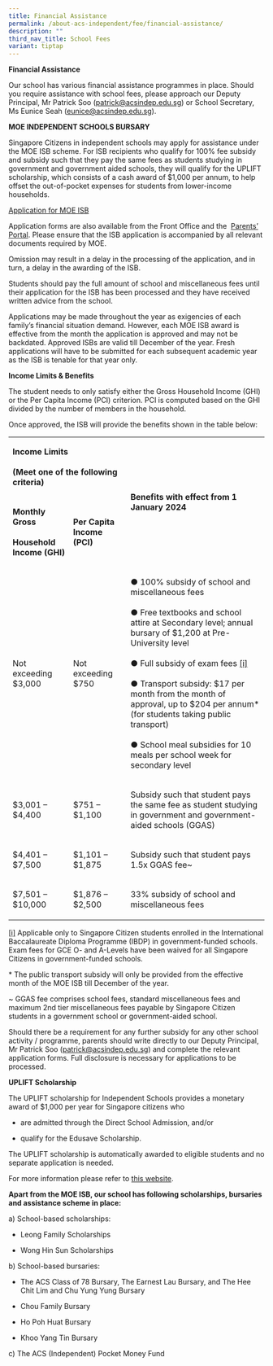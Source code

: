 ```yaml
---
title: Financial Assistance
permalink: /about-acs-independent/fee/financial-assistance/
description: ""
third_nav_title: School Fees
variant: tiptap
---
```

<p><strong>Financial Assistance</strong>
</p>
<p>Our school has various financial assistance programmes in place. Should
you require assistance with school fees, please approach our Deputy Principal,
Mr Patrick Soo (<a href="mailto:patrick@acsindep.edu.sg" rel="noopener noreferrer nofollow" target="_blank">patrick@acsindep.edu.sg</a>)
or School Secretary, Ms Eunice Seah (<a href="mailto:eunice@acsindep.edu.sg" rel="noopener noreferrer nofollow" target="_blank">eunice@acsindep.edu.sg</a>).</p>
<p><strong>MOE INDEPENDENT SCHOOLS BURSARY</strong>
</p>
<p>Singapore Citizens in independent schools may apply for assistance under
the MOE ISB scheme. For ISB recipients who qualify for 100% fee subsidy
and subsidy such that they pay the same fees as students studying in government
and government aided schools, they will qualify for the UPLIFT scholarship,
which consists of a cash award of $1,000 per annum, to help offset the
out-of-pocket expenses for students from lower-income households.</p>
<p><a href="/files/MOE_ISB_Application_Form_2025.pdf" rel="noopener nofollow" target="_blank">Application for MOE ISB</a>
</p>
<p>Application forms are also available from the Front Office and the&nbsp;
<a href="https://lms.acsindep.edu.sg/ACSIndep/login.aspx?type=parents" rel="noopener noreferrer nofollow" target="_blank">Parents’ Portal</a>. Please ensure that the ISB application is accompanied
by all relevant documents required by MOE.</p>
<p>Omission may result in a delay in the processing of the application, and
in turn, a delay in the awarding of the ISB.</p>
<p>Students should pay the full amount of school and miscellaneous fees until
their application for the ISB has been processed and they have received
written advice from the school.</p>
<p>Applications may be made throughout the year as exigencies of each family’s
financial situation demand. However, each MOE ISB award is effective from
the month the application is approved and may not be backdated. Approved
ISBs are valid till December of the year. Fresh applications will have
to be submitted for each subsequent academic year as the ISB is tenable
for that year only.</p>
<p><strong>Income Limits &amp; Benefits</strong>
</p>
<p>The student needs to only satisfy either the Gross Household Income (GHI)
or the Per Capita Income (PCI) criterion. PCI is computed based on the
GHI divided by the number of members in the household.</p>
<p>Once approved, the ISB will provide the benefits shown in the table below:</p>
<table style="minWidth: 75px">
<colgroup>
<col>
<col>
<col>
</colgroup>
<tbody>
<tr>
<td rowspan="1" colspan="2">
<p><strong>Income Limits</strong>
<br>
<br><strong>(Meet one of the following criteria)</strong>
</p>
</td>
<td rowspan="2" colspan="1">
<p><strong>Benefits with effect from 1 January 2024</strong>
</p>
</td>
</tr>
<tr>
<td rowspan="1" colspan="1">
<p><strong>Monthly Gross</strong>
<br>
<br><strong>Household Income (GHI)</strong>
</p>
<p></p>
</td>
<td rowspan="1" colspan="1">
<p><strong>Per Capita Income (PCI)</strong>
</p>
</td>
</tr>
<tr>
<td rowspan="1" colspan="1">
<p>Not exceeding $3,000</p>
</td>
<td rowspan="1" colspan="1">
<p>Not exceeding $750</p>
</td>
<td rowspan="1" colspan="1">
<p>● 100% subsidy of school and miscellaneous fees
<br>
<br>● Free textbooks and school attire at Secondary level; annual bursary
of $1,200 at Pre-University level
<br>
<br>● Full subsidy of exam fees&nbsp;<a href="https://www.acsindep.moe.edu.sg/about-acs-independent/fee/financial-assistance/#_edn1" rel="noopener noreferrer nofollow" target="_blank">[i]</a>
<br>
<br>● Transport subsidy: $17 per month from the month of approval, up to $204
per annum* (for students taking public transport)
<br>
<br>● School meal subsidies for 10 meals per school week for secondary level</p>
</td>
</tr>
<tr>
<td rowspan="1" colspan="1">
<p>$3,001 – $4,400</p>
</td>
<td rowspan="1" colspan="1">
<p>$751 – $1,100</p>
</td>
<td rowspan="1" colspan="1">
<p>Subsidy such that student pays the same fee as student studying in government
and government-aided schools (GGAS)</p>
</td>
</tr>
<tr>
<td rowspan="1" colspan="1">
<p>$4,401 – $7,500</p>
</td>
<td rowspan="1" colspan="1">
<p>$1,101 – $1,875</p>
</td>
<td rowspan="1" colspan="1">
<p>Subsidy such that student pays 1.5x GGAS fee~</p>
</td>
</tr>
<tr>
<td rowspan="1" colspan="1">
<p>$7,501 – $10,000</p>
</td>
<td rowspan="1" colspan="1">
<p>$1,876 – $2,500</p>
</td>
<td rowspan="1" colspan="1">
<p>33% subsidy of school and miscellaneous fees</p>
</td>
</tr>
</tbody>
</table>
<p><a href="https://www.acsindep.moe.edu.sg/about-acs-independent/fee/financial-assistance/#_ednref1" rel="noopener noreferrer nofollow" target="_blank">[i]</a>&nbsp;Applicable
only to Singapore Citizen students enrolled in the International Baccalaureate
Diploma Programme (IBDP) in government-funded schools. Exam fees for GCE
O- and A-Levels have been waived for all Singapore Citizens in government-funded
schools.</p>
<p>* The public transport subsidy will only be provided from the effective
month of the MOE ISB till December of the year.</p>
<p>~ GGAS fee comprises school fees, standard miscellaneous fees and maximum
2nd tier miscellaneous fees payable by Singapore Citizen students in a
government school or government-aided school.</p>
<p>Should there be a requirement for any further subsidy for any other school
activity / programme, parents should write directly to our Deputy Principal,
Mr Patrick Soo (<a href="mailto:patrick@acsindep.edu.sg" rel="noopener noreferrer nofollow" target="_blank">patrick@acsindep.edu.sg</a>)
and complete the relevant application forms. Full disclosure is necessary
for applications to be processed.</p>
<p><strong>UPLIFT Scholarship</strong>
</p>
<p>The UPLIFT scholarship for Independent Schools provides a monetary award
of $1,000 per year for Singapore citizens who</p>
<ul data-tight="true" class="tight">
<li>
<p>are admitted through the Direct School Admission, and/or</p>
</li>
<li>
<p>qualify for the Edusave Scholarship.</p>
</li>
</ul>
<p>The UPLIFT scholarship is automatically awarded to eligible students and
no separate application is needed.</p>
<p>For more information please refer to <a href="https://www.moe.gov.sg/financial-matters/awards-scholarships/uplift-scholarships" rel="noopener noreferrer nofollow" target="_blank">this website</a>.</p>
<p><strong>Apart from the MOE ISB, our school has following scholarships, bursaries and assistance scheme in place:</strong>&nbsp;</p>
<p>a) School-based scholarships:</p>
<ul data-tight="true" class="tight">
<li>
<p>Leong Family Scholarships</p>
</li>
<li>
<p>Wong Hin Sun Scholarships</p>
</li>
</ul>
<p>b) School-based bursaries:</p>
<ul data-tight="true" class="tight">
<li>
<p>The ACS Class of 78 Bursary, The Earnest Lau Bursary, and The Hee Chit
Lim and Chu Yung Yung Bursary</p>
</li>
<li>
<p>Chou Family Bursary</p>
</li>
<li>
<p>Ho Poh Huat Bursary</p>
</li>
<li>
<p>Khoo Yang Tin Bursary</p>
</li>
</ul>
<p>c) The ACS (Independent) Pocket Money Fund</p>